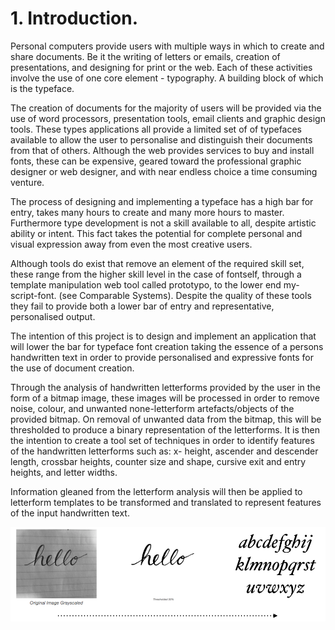 
# 1. Introduction.


Personal computers provide users with multiple ways in which to create and share documents. Be it the writing of letters or emails, creation of presentations, and designing for print or the web. Each of these activities involve the use of one core element - typography. A building block of which is the typeface.

The creation of documents for the majority of users will be provided via the use of word processors, presentation tools, email clients and graphic design tools. These types applications all provide a limited set of of typefaces available to allow the user to personalise and distinguish their documents from that of others. Although the web provides services to buy and install fonts, these can be expensive, geared toward the professional graphic designer or web designer, and with near endless choice a time consuming venture.

The process of designing and implementing a typeface has a high bar for entry, takes many hours to create and many more hours to master. Furthermore type development is not a skill available to all, despite artistic ability or intent. This fact takes the potential for complete personal and visual expression away from even the most creative users.

Although tools do exist that remove an element of the required skill set, these range from the higher skill level in the case of fontself, through a template manipulation web tool called prototypo, to the lower end my-script-font. (see Comparable Systems). Despite the quality of these tools they fail to provide both a lower bar of entry and representative, personalised output.

The intention of this project is to design and implement an application that will lower the bar for typeface font creation taking the essence of a persons handwritten text in order to provide personalised and expressive fonts for the use of document creation.

Through the analysis of handwritten letterforms provided by the user in the form of a bitmap image, these images will be processed in order to remove noise, colour, and unwanted none-letterform artefacts/objects of the provided bitmap. On removal of unwanted data from the bitmap, this will be thresholded to produce a binary representation of the letterforms. It is then the intention to create a tool set of techniques in order to identify features of the handwritten letterforms such as: x- height, ascender and descender length, crossbar heights, counter size and shape, cursive exit and entry heights, and letter widths.

Information gleaned from the letterform analysis will then be applied to letterform templates to be transformed and translated to represent features of the input handwritten text.

![figure 1 - Proposed Functionality ](../-img/1.proposed-functionality.png)

